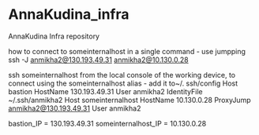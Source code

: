 # AnnaKudina_infra
AnnaKudina Infra repository

how to connect to someinternalhost in a single command - use jumpping
ssh -J anmikha2@130.193.49.31 anmikha2@10.130.0.28

ssh someinternalhost from the local console of the working device, to connect using the someinternalhost alias - add it to~/. ssh/config
Host bastion HostName 130.193.49.31 User anmikha2 IdentityFile ~/.ssh/anmikha2
Host someinternalhost HostName 10.130.0.28 ProxyJump anmikha2@130.193.49.31 User anmikha2

bastion_IP = 130.193.49.31 
someinternalhost_IP = 10.130.0.28